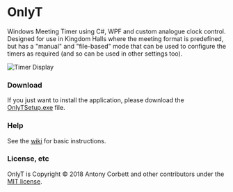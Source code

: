 # OnlyT

Windows Meeting Timer using C#, WPF and custom analogue clock control. Designed for use in Kingdom Halls where the meeting format is predefined, but has a "manual" and "file-based" mode that can be used to configure the timers as required (and so can be used in other settings too).

![Timer Display](http://cv8.org.uk/soundbox/OnlyT/Images/Monitor02.png)

### Download

If you just want to install the application, please download the [OnlyTSetup.exe](https://github.com/AntonyCorbett/OnlyT/releases/latest) file.

### Help

See the [wiki](https://github.com/AntonyCorbett/OnlyT/wiki) for basic instructions.

### License, etc

OnlyT is Copyright &copy; 2018 Antony Corbett and other contributors under the [MIT license](LICENSE).

